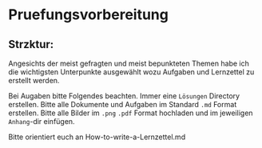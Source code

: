 # Pruefungsvorbereitung


## Strzktur:  
Angesichts der meist gefragten und meist bepunkteten Themen habe ich die wichtigsten Unterpunkte ausgewählt wozu Aufgaben und Lernzettel zu erstellt werden. 

Bei Augaben bitte Folgendes beachten. Immer eine `Lösungen` Directory erstellen. 
Bitte alle Dokumente und Aufgaben im Standard `.md` Format erstellen.   Bitte alle Bilder im `.png` `.pdf` Format hochladen und im jeweiligen `Anhang`-dir einfügen.  

Bitte orientiert euch an How-to-write-a-Lernzettel.md

